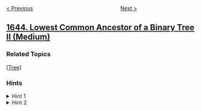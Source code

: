 <!--|This file generated by command(leetcode description); DO NOT EDIT.    |-->
<!--+----------------------------------------------------------------------+-->
<!--|@author    openset <openset.wang@gmail.com>                           |-->
<!--|@link      https://github.com/openset                                 |-->
<!--|@home      https://github.com/openset/leetcode                        |-->
<!--+----------------------------------------------------------------------+-->

[< Previous](../kth-smallest-instructions "Kth Smallest Instructions")
　　　　　　　　　　　　　　　　
[Next >](../hopper-company-queries-ii "Hopper Company Queries II")

## [1644. Lowest Common Ancestor of a Binary Tree II (Medium)](https://leetcode.com/problems/lowest-common-ancestor-of-a-binary-tree-ii "二叉树的最近公共祖先 II")



### Related Topics
  [[Tree](../../tag/tree/README.md)]

### Hints
<details>
<summary>Hint 1</summary>
Traverse the graph visiting root, left, root, right, root to make an Euler Path
</details>

<details>
<summary>Hint 2</summary>
Return the node (LCA) that is at the lowest depth between p and q in the Euler Path
</details>
